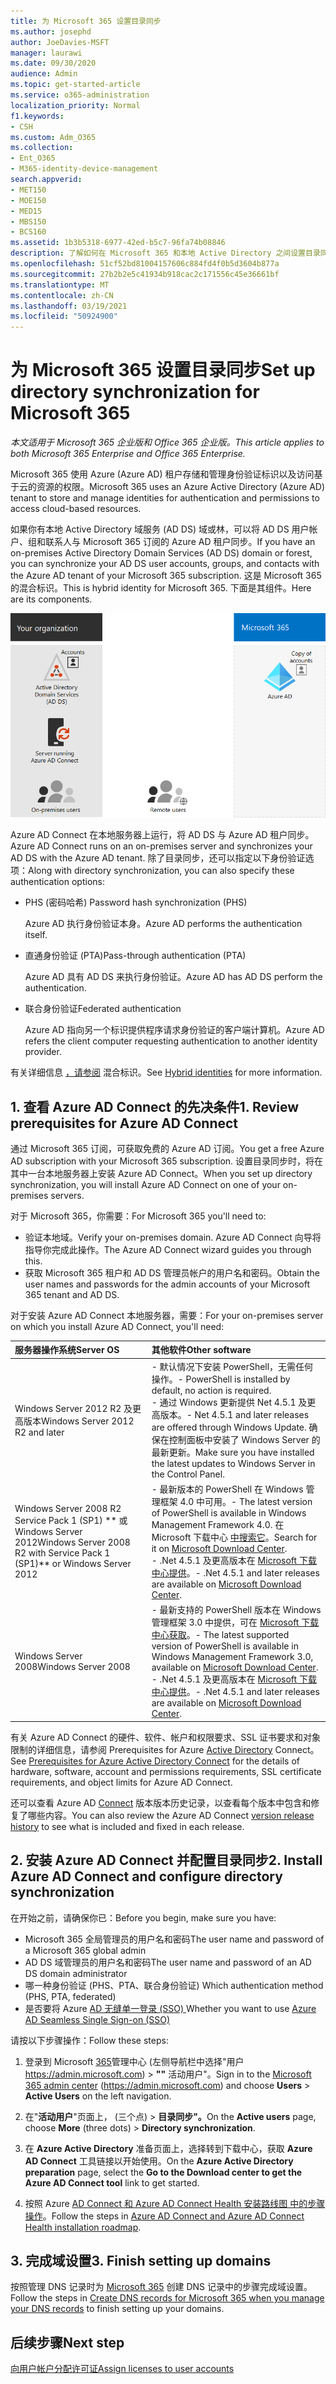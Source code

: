 ```yaml
---
title: 为 Microsoft 365 设置目录同步
ms.author: josephd
author: JoeDavies-MSFT
manager: laurawi
ms.date: 09/30/2020
audience: Admin
ms.topic: get-started-article
ms.service: o365-administration
localization_priority: Normal
f1.keywords:
- CSH
ms.custom: Adm_O365
ms.collection:
- Ent_O365
- M365-identity-device-management
search.appverid:
- MET150
- MOE150
- MED15
- MBS150
- BCS160
ms.assetid: 1b3b5318-6977-42ed-b5c7-96fa74b08846
description: 了解如何在 Microsoft 365 和本地 Active Directory 之间设置目录同步。
ms.openlocfilehash: 51cf52bd81004157606c884fd4f0b5d3604b877a
ms.sourcegitcommit: 27b2b2e5c41934b918cac2c171556c45e36661bf
ms.translationtype: MT
ms.contentlocale: zh-CN
ms.lasthandoff: 03/19/2021
ms.locfileid: "50924900"
---
```

# <a name="set-up-directory-synchronization-for-microsoft-365"></a><span data-ttu-id="1c2f1-103">为 Microsoft 365 设置目录同步</span><span class="sxs-lookup"><span data-stu-id="1c2f1-103">Set up directory synchronization for Microsoft 365</span></span>

<span data-ttu-id="1c2f1-104">*本文适用于 Microsoft 365 企业版和 Office 365 企业版。*</span><span class="sxs-lookup"><span data-stu-id="1c2f1-104">*This article applies to both Microsoft 365 Enterprise and Office 365 Enterprise.*</span></span>

<span data-ttu-id="1c2f1-105">Microsoft 365 使用 Azure (Azure AD) 租户存储和管理身份验证标识以及访问基于云的资源的权限。</span><span class="sxs-lookup"><span data-stu-id="1c2f1-105">Microsoft 365 uses an Azure Active Directory (Azure AD) tenant to store and manage identities for authentication and permissions to access cloud-based resources.</span></span> 

<span data-ttu-id="1c2f1-106">如果你有本地 Active Directory 域服务 (AD DS) 域或林，可以将 AD DS 用户帐户、组和联系人与 Microsoft 365 订阅的 Azure AD 租户同步。</span><span class="sxs-lookup"><span data-stu-id="1c2f1-106">If you have an on-premises Active Directory Domain Services (AD DS) domain or forest, you can synchronize your AD DS user accounts, groups, and contacts with the Azure AD tenant of your Microsoft 365 subscription.</span></span> <span data-ttu-id="1c2f1-107">这是 Microsoft 365 的混合标识。</span><span class="sxs-lookup"><span data-stu-id="1c2f1-107">This is hybrid identity for Microsoft 365.</span></span> <span data-ttu-id="1c2f1-108">下面是其组件。</span><span class="sxs-lookup"><span data-stu-id="1c2f1-108">Here are its components.</span></span>

![Microsoft 365 的目录同步组件](../media/about-microsoft-365-identity/hybrid-identity.png)

<span data-ttu-id="1c2f1-110">Azure AD Connect 在本地服务器上运行，将 AD DS 与 Azure AD 租户同步。</span><span class="sxs-lookup"><span data-stu-id="1c2f1-110">Azure AD Connect runs on an on-premises server and synchronizes your AD DS with the Azure AD tenant.</span></span> <span data-ttu-id="1c2f1-111">除了目录同步，还可以指定以下身份验证选项：</span><span class="sxs-lookup"><span data-stu-id="1c2f1-111">Along with directory synchronization, you can also specify these authentication options:</span></span>

- <span data-ttu-id="1c2f1-112">PHS (密码哈希) </span><span class="sxs-lookup"><span data-stu-id="1c2f1-112">Password hash synchronization (PHS)</span></span>

  <span data-ttu-id="1c2f1-113">Azure AD 执行身份验证本身。</span><span class="sxs-lookup"><span data-stu-id="1c2f1-113">Azure AD performs the authentication itself.</span></span>

- <span data-ttu-id="1c2f1-114">直通身份验证 (PTA)</span><span class="sxs-lookup"><span data-stu-id="1c2f1-114">Pass-through authentication (PTA)</span></span>

  <span data-ttu-id="1c2f1-115">Azure AD 具有 AD DS 来执行身份验证。</span><span class="sxs-lookup"><span data-stu-id="1c2f1-115">Azure AD has AD DS perform the authentication.</span></span>

- <span data-ttu-id="1c2f1-116">联合身份验证</span><span class="sxs-lookup"><span data-stu-id="1c2f1-116">Federated authentication</span></span>

  <span data-ttu-id="1c2f1-117">Azure AD 指向另一个标识提供程序请求身份验证的客户端计算机。</span><span class="sxs-lookup"><span data-stu-id="1c2f1-117">Azure AD refers the client computer requesting authentication to another identity provider.</span></span>

<span data-ttu-id="1c2f1-118">有关详细信息 [，请参阅](plan-for-directory-synchronization.md) 混合标识。</span><span class="sxs-lookup"><span data-stu-id="1c2f1-118">See [Hybrid identities](plan-for-directory-synchronization.md) for more information.</span></span>
  
## <a name="1-review-prerequisites-for-azure-ad-connect"></a><span data-ttu-id="1c2f1-119">1. 查看 Azure AD Connect 的先决条件</span><span class="sxs-lookup"><span data-stu-id="1c2f1-119">1. Review prerequisites for Azure AD Connect</span></span>

<span data-ttu-id="1c2f1-120">通过 Microsoft 365 订阅，可获取免费的 Azure AD 订阅。</span><span class="sxs-lookup"><span data-stu-id="1c2f1-120">You get a free Azure AD subscription with your Microsoft 365 subscription.</span></span> <span data-ttu-id="1c2f1-121">设置目录同步时，将在其中一台本地服务器上安装 Azure AD Connect。</span><span class="sxs-lookup"><span data-stu-id="1c2f1-121">When you set up directory synchronization, you will install Azure AD Connect on one of your on-premises servers.</span></span>
  
<span data-ttu-id="1c2f1-122">对于 Microsoft 365，你需要：</span><span class="sxs-lookup"><span data-stu-id="1c2f1-122">For Microsoft 365 you'll need to:</span></span>
  
- <span data-ttu-id="1c2f1-123">验证本地域。</span><span class="sxs-lookup"><span data-stu-id="1c2f1-123">Verify your on-premises domain.</span></span> <span data-ttu-id="1c2f1-124">Azure AD Connect 向导将指导你完成此操作。</span><span class="sxs-lookup"><span data-stu-id="1c2f1-124">The Azure AD Connect wizard guides you through this.</span></span>
- <span data-ttu-id="1c2f1-125">获取 Microsoft 365 租户和 AD DS 管理员帐户的用户名和密码。</span><span class="sxs-lookup"><span data-stu-id="1c2f1-125">Obtain the user names and passwords for the admin accounts of your Microsoft 365 tenant and AD DS.</span></span>

<span data-ttu-id="1c2f1-126">对于安装 Azure AD Connect 本地服务器，需要：</span><span class="sxs-lookup"><span data-stu-id="1c2f1-126">For your on-premises server on which you install Azure AD Connect, you'll need:</span></span>
  
|<span data-ttu-id="1c2f1-127">**服务器操作系统**</span><span class="sxs-lookup"><span data-stu-id="1c2f1-127">**Server OS**</span></span>|<span data-ttu-id="1c2f1-128">**其他软件**</span><span class="sxs-lookup"><span data-stu-id="1c2f1-128">**Other software**</span></span>|
|:-----|:-----|
|<span data-ttu-id="1c2f1-129">Windows Server 2012 R2 及更高版本</span><span class="sxs-lookup"><span data-stu-id="1c2f1-129">Windows Server 2012 R2 and later</span></span> | <span data-ttu-id="1c2f1-130">- 默认情况下安装 PowerShell，无需任何操作。</span><span class="sxs-lookup"><span data-stu-id="1c2f1-130">- PowerShell is installed by default, no action is required.</span></span>  <br> <span data-ttu-id="1c2f1-131">- 通过 Windows 更新提供 Net 4.5.1 及更高版本。</span><span class="sxs-lookup"><span data-stu-id="1c2f1-131">- Net 4.5.1 and later releases are offered through Windows Update.</span></span> <span data-ttu-id="1c2f1-132">确保在控制面板中安装了 Windows Server 的最新更新。</span><span class="sxs-lookup"><span data-stu-id="1c2f1-132">Make sure you have installed the latest updates to Windows Server in the Control Panel.</span></span> |
|<span data-ttu-id="1c2f1-133">Windows Server 2008 R2 Service Pack 1 (SP1) \*\* 或 Windows Server 2012</span><span class="sxs-lookup"><span data-stu-id="1c2f1-133">Windows Server 2008 R2 with Service Pack 1 (SP1)\*\* or Windows Server 2012</span></span> | <span data-ttu-id="1c2f1-134">- 最新版本的 PowerShell 在 Windows 管理框架 4.0 中可用。</span><span class="sxs-lookup"><span data-stu-id="1c2f1-134">- The latest version of PowerShell is available in Windows Management Framework 4.0.</span></span> <span data-ttu-id="1c2f1-135">在 Microsoft 下载中心 [中搜索它](https://go.microsoft.com/fwlink/p/?LinkId=717996)。</span><span class="sxs-lookup"><span data-stu-id="1c2f1-135">Search for it on [Microsoft Download Center](https://go.microsoft.com/fwlink/p/?LinkId=717996).</span></span>  <br> <span data-ttu-id="1c2f1-136">- .Net 4.5.1 及更高版本在 [Microsoft 下载中心提供](https://go.microsoft.com/fwlink/p/?LinkId=717996)。</span><span class="sxs-lookup"><span data-stu-id="1c2f1-136">- .Net 4.5.1 and later releases are available on [Microsoft Download Center](https://go.microsoft.com/fwlink/p/?LinkId=717996).</span></span> |
|<span data-ttu-id="1c2f1-137">Windows Server 2008</span><span class="sxs-lookup"><span data-stu-id="1c2f1-137">Windows Server 2008</span></span> | <span data-ttu-id="1c2f1-138">- 最新支持的 PowerShell 版本在 Windows 管理框架 3.0 中提供，可在 [Microsoft 下载中心获取](https://go.microsoft.com/fwlink/p/?LinkId=717996)。</span><span class="sxs-lookup"><span data-stu-id="1c2f1-138">- The latest supported version of PowerShell is available in Windows Management Framework 3.0, available on [Microsoft Download Center](https://go.microsoft.com/fwlink/p/?LinkId=717996).</span></span>  <br> <span data-ttu-id="1c2f1-139">- .Net 4.5.1 及更高版本在 [Microsoft 下载中心提供](https://go.microsoft.com/fwlink/p/?LinkId=717996)。</span><span class="sxs-lookup"><span data-stu-id="1c2f1-139">- .Net 4.5.1 and later releases are available on [Microsoft Download Center](https://go.microsoft.com/fwlink/p/?LinkId=717996).</span></span> |

<span data-ttu-id="1c2f1-140">有关 Azure AD Connect 的硬件、软件、帐户和权限要求、SSL 证书要求和对象限制的详细信息，请参阅 Prerequisites for Azure [Active Directory](/azure/active-directory/hybrid/how-to-connect-install-prerequisites) Connect。</span><span class="sxs-lookup"><span data-stu-id="1c2f1-140">See [Prerequisites for Azure Active Directory Connect](/azure/active-directory/hybrid/how-to-connect-install-prerequisites) for the details of hardware, software, account and permissions requirements, SSL certificate requirements, and object limits for Azure AD Connect.</span></span>
  
<span data-ttu-id="1c2f1-141">还可以查看 Azure AD [Connect](/azure/active-directory/hybrid/reference-connect-version-history) 版本版本历史记录，以查看每个版本中包含和修复了哪些内容。</span><span class="sxs-lookup"><span data-stu-id="1c2f1-141">You can also review the Azure AD Connect [version release history](/azure/active-directory/hybrid/reference-connect-version-history) to see what is included and fixed in each release.</span></span>

## <a name="2-install-azure-ad-connect-and-configure-directory-synchronization"></a><span data-ttu-id="1c2f1-142">2. 安装 Azure AD Connect 并配置目录同步</span><span class="sxs-lookup"><span data-stu-id="1c2f1-142">2. Install Azure AD Connect and configure directory synchronization</span></span>

<span data-ttu-id="1c2f1-143">在开始之前，请确保你已：</span><span class="sxs-lookup"><span data-stu-id="1c2f1-143">Before you begin, make sure you have:</span></span>

- <span data-ttu-id="1c2f1-144">Microsoft 365 全局管理员的用户名和密码</span><span class="sxs-lookup"><span data-stu-id="1c2f1-144">The user name and password of a Microsoft 365 global admin</span></span>
- <span data-ttu-id="1c2f1-145">AD DS 域管理员的用户名和密码</span><span class="sxs-lookup"><span data-stu-id="1c2f1-145">The user name and password of an AD DS domain administrator</span></span>
- <span data-ttu-id="1c2f1-146">哪一种身份验证 (PHS、PTA、联合身份验证) </span><span class="sxs-lookup"><span data-stu-id="1c2f1-146">Which authentication method (PHS, PTA, federated)</span></span>
- <span data-ttu-id="1c2f1-147">是否要将 Azure [AD 无缝单一登录 (SSO) ](/azure/active-directory/hybrid/how-to-connect-sso)</span><span class="sxs-lookup"><span data-stu-id="1c2f1-147">Whether you want to use [Azure AD Seamless Single Sign-on (SSO)](/azure/active-directory/hybrid/how-to-connect-sso)</span></span>

<span data-ttu-id="1c2f1-148">请按以下步骤操作：</span><span class="sxs-lookup"><span data-stu-id="1c2f1-148">Follow these steps:</span></span>

1. <span data-ttu-id="1c2f1-149">登录到 Microsoft [365](https://admin.microsoft.com)管理中心 (左侧导航栏中选择"用户 https://admin.microsoft.com)  \> **""** 活动用户"。</span><span class="sxs-lookup"><span data-stu-id="1c2f1-149">Sign in to the [Microsoft 365 admin center](https://admin.microsoft.com) (https://admin.microsoft.com) and choose **Users** \> **Active Users** on the left navigation.</span></span>
2. <span data-ttu-id="1c2f1-150">在"**活动用户**"页面上， (三个点) \> **目录同步"。**</span><span class="sxs-lookup"><span data-stu-id="1c2f1-150">On the **Active users** page, choose **More** (three dots) \> **Directory synchronization**.</span></span>
  
3. <span data-ttu-id="1c2f1-151">在 **Azure Active Directory** 准备页面上，选择转到下载中心，获取 **Azure AD Connect** 工具链接以开始使用。</span><span class="sxs-lookup"><span data-stu-id="1c2f1-151">On the **Azure Active Directory preparation** page, select the **Go to the Download center to get the Azure AD Connect tool** link to get started.</span></span> 
4. <span data-ttu-id="1c2f1-152">按照 Azure [AD Connect 和 Azure AD Connect Health 安装路线图 中的步骤操作](/azure/active-directory/hybrid/how-to-connect-install-roadmap)。</span><span class="sxs-lookup"><span data-stu-id="1c2f1-152">Follow the steps in [Azure AD Connect and Azure AD Connect Health installation roadmap](/azure/active-directory/hybrid/how-to-connect-install-roadmap).</span></span>

## <a name="3-finish-setting-up-domains"></a><span data-ttu-id="1c2f1-153">3. 完成域设置</span><span class="sxs-lookup"><span data-stu-id="1c2f1-153">3. Finish setting up domains</span></span>

<span data-ttu-id="1c2f1-154">按照管理 DNS 记录时为 [Microsoft 365](/office365/admin/get-help-with-domains/create-dns-records-at-any-dns-hosting-provider) 创建 DNS 记录中的步骤完成域设置。</span><span class="sxs-lookup"><span data-stu-id="1c2f1-154">Follow the steps in [Create DNS records for Microsoft 365 when you manage your DNS records](/office365/admin/get-help-with-domains/create-dns-records-at-any-dns-hosting-provider) to finish setting up your domains.</span></span>

## <a name="next-step"></a><span data-ttu-id="1c2f1-155">后续步骤</span><span class="sxs-lookup"><span data-stu-id="1c2f1-155">Next step</span></span>

[<span data-ttu-id="1c2f1-156">向用户帐户分配许可证</span><span class="sxs-lookup"><span data-stu-id="1c2f1-156">Assign licenses to user accounts</span></span>](assign-licenses-to-user-accounts.md)